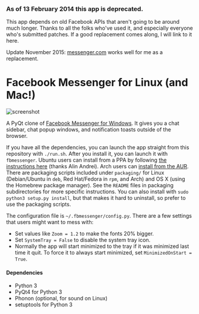 ### As of 13 February 2014 this app is deprecated.

This app depends on old Facebook APIs that aren't going to be around
much longer.  Thanks to all the folks who've used it, and especially
everyone who's submitted patches. If a good replacement comes along, I
will link to it here.

Update November 2015: [messenger.com](https://www.messenger.com) works
well for me as a replacement.

# Facebook Messenger for Linux (and Mac!)

![screenshot](https://github.com/oconnor663/fbmessenger/raw/master/resources/screenshot.png)

A PyQt clone of [Facebook Messenger for
Windows](https://web.archive.org/web/20130704182851/https://www.facebook.com/about/messenger).
It gives you a chat sidebar, chat popup windows, and notification toasts
outside of the browser.

If you have all the dependencies, you can launch the app straight from this
repository with `./run.sh`. After you install it, you can launch it with
`fbmessenger`. Ubuntu users can install from a PPA by following [the
instructions
here](http://www.webupd8.org/2013/04/fbmessenger-stand-alone-facebook.html)
(thanks Alin Andrei). Arch users can [install from the
AUR](https://aur.archlinux.org/packages/fbmessenger-git/).  There are packaging
scripts included under `packaging/` for Linux (Debian/Ubuntu in `deb`, Red
Hat/Fedora in `rpm`, and Arch) and OS X (using the Homebrew package manager).
See the `README` files in packaging subdirectories for more specific
instructions. You can also install with `sudo python3 setup.py install`, but
that makes it hard to uninstall, so prefer to use the packaging scripts.

The configuration file is `~/.fbmessenger/config.py`. There are a few settings
that users might want to mess with:

* Set values like `Zoom = 1.2` to make the fonts 20% bigger.
* Set `SystemTray = False` to disable the system tray icon.
* Normally the app will start minimized to the tray if it was minimized last
  time it quit. To force it to always start minimized, set `MinimizedOnStart =
  True`.

#### Dependencies

* Python 3
* PyQt4 for Python 3
* Phonon (optional, for sound on Linux)
* setuptools for Python 3
